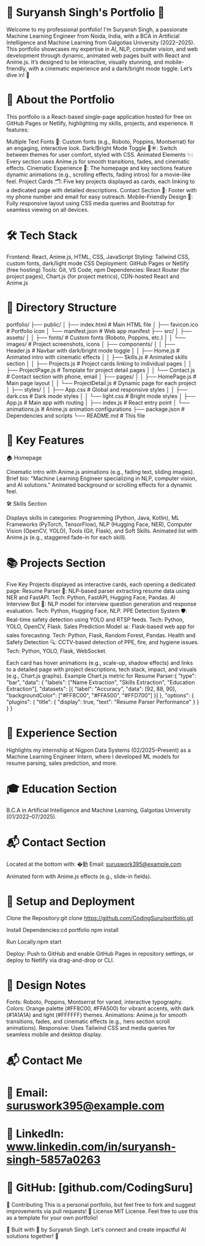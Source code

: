 # 🌟 Suryansh Singh's Portfolio 🚀
Welcome to my professional portfolio! I'm Suryansh Singh, a passionate Machine Learning Engineer from Noida, India, with a BCA in Artificial Intelligence and Machine Learning from Galgotias University (2022–2025). This portfolio showcases my expertise in AI, NLP, computer vision, and web development through dynamic, animated web pages built with React and Anime.js. It’s designed to be interactive, visually stunning, and mobile-friendly, with a cinematic experience and a dark/bright mode toggle. Let’s dive in! 🎉

# 📖 About the Portfolio
This portfolio is a React-based single-page application hosted for free on GitHub Pages or Netlify, highlighting my skills, projects, and experience. It features:

Multiple Text Fonts 📝: Custom fonts (e.g., Roboto, Poppins, Montserrat) for an engaging, interactive look.
Dark/Bright Mode Toggle 🌙☀️: Switch between themes for user comfort, styled with CSS.
Animated Elements ✨: Every section uses Anime.js for smooth transitions, fades, and cinematic effects.
Cinematic Experience 🎥: The homepage and key sections feature dynamic animations (e.g., scrolling effects, fading intros) for a movie-like feel.
Project Cards 🗂️: Five key projects displayed as cards, each linking to a dedicated page with detailed descriptions.
Contact Section 📧: Footer with my phone number and email for easy outreach.
Mobile-Friendly Design 📱: Fully responsive layout using CSS media queries and Bootstrap for seamless viewing on all devices.

# 🛠️ Tech Stack

Frontend: React, Anime.js, HTML, CSS, JavaScript
Styling: Tailwind CSS, custom fonts, dark/light mode CSS
Deployment: GitHub Pages or Netlify (free hosting)
Tools: Git, VS Code, npm
Dependencies: React Router (for project pages), Chart.js (for project metrics), CDN-hosted React and Anime.js

# 📂 Directory Structure
portfolio/
├── public/
│   ├── index.html           # Main HTML file
│   ├── favicon.ico          # Portfolio icon
│   └── manifest.json        # Web app manifest
├── src/
│   ├── assets/
│   │   ├── fonts/           # Custom fonts (Roboto, Poppins, etc.)
│   │   └── images/          # Project screenshots, icons
│   ├── components/
│   │   ├── Header.js        # Navbar with dark/bright mode toggle
│   │   ├── Home.js          # Animated intro with cinematic effects
│   │   ├── Skills.js        # Animated skills section
│   │   ├── Projects.js      # Project cards linking to individual pages
│   │   ├── ProjectPage.js   # Template for project detail pages
│   │   └── Contact.js       # Contact section with phone, email
│   ├── pages/
│   │   ├── HomePage.js      # Main page layout
│   │   └── ProjectDetail.js # Dynamic page for each project
│   ├── styles/
│   │   ├── App.css          # Global and responsive styles
│   │   ├── dark.css         # Dark mode styles
│   │   └── light.css        # Bright mode styles
│   ├── App.js               # Main app with routing
│   ├── index.js             # React entry point
│   └── animations.js        # Anime.js animation configurations
├── package.json             # Dependencies and scripts
└── README.md                # This file

# 🌟 Key Features
🏠 Homepage

Cinematic intro with Anime.js animations (e.g., fading text, sliding images).
Brief bio: "Machine Learning Engineer specializing in NLP, computer vision, and AI solutions."
Animated background or scrolling effects for a dynamic feel.

🛠️ Skills Section

Displays skills in categories: Programming (Python, Java, Kotlin), ML Frameworks (PyTorch, TensorFlow), NLP (Hugging Face, NER), Computer Vision (OpenCV, YOLO), Tools (Git, Flask), and Soft Skills.
Animated list with Anime.js (e.g., staggered fade-in for each skill).

# 📚 Projects Section

Five Key Projects displayed as interactive cards, each opening a dedicated page:
Resume Parser 🧠: NLP-based parser extracting resume data using NER and FastAPI. Tech: Python, FastAPI, Hugging Face, Pandas.
AI Interview Bot 🤖: NLP model for interview question generation and response evaluation. Tech: Python, Hugging Face, NLP.
PPE Detection System 🛡️: Real-time safety detection using YOLO and RTSP feeds. Tech: Python, YOLO, OpenCV, Flask.
Sales Prediction Model 📊: Flask-based web app for sales forecasting. Tech: Python, Flask, Random Forest, Pandas.
Health and Safety Detection 🔍: CCTV-based detection of PPE, fire, and hygiene issues. Tech: Python, YOLO, Flask, WebSocket.


Each card has hover animations (e.g., scale-up, shadow effects) and links to a detailed page with project descriptions, tech stack, impact, and visuals (e.g., Chart.js graphs).
Example Chart.js metric for Resume Parser:{
  "type": "bar",
  "data": {
    "labels": ["Name Extraction", "Skills Extraction", "Education Extraction"],
    "datasets": [{
      "label": "Accuracy",
      "data": [92, 88, 90],
      "backgroundColor": ["#FF8C00", "#FFA500", "#FFD700"]
    }]
  },
  "options": { "plugins": { "title": { "display": true, "text": "Resume Parser Performance" } } }
}



# 💼 Experience Section

Highlights my internship at Nigpon Data Systems (02/2025–Present) as a Machine Learning Engineer Intern, where I developed ML models for resume parsing, sales prediction, and more.

# 🎓 Education Section

B.C.A in Artificial Intelligence and Machine Learning, Galgotias University (01/2022–07/2025).

# 📬 Contact Section

Located at the bottom with:
�勤 Email: suruswork395@example.com


Animated form with Anime.js effects (e.g., slide-in fields).

# 🚀 Setup and Deployment

Clone the Repository:git clone https://github.com/CodingSuru/portfolio.git


Install Dependencies:cd portfolio
npm install


Run Locally:npm start


Deploy:
Push to GitHub and enable GitHub Pages in repository settings, or deploy to Netlify via drag-and-drop or CLI.



# 🎨 Design Notes

Fonts: Roboto, Poppins, Montserrat for varied, interactive typography.
Colors: Orange palette (#FF8C00, #FFA500) for vibrant accents, with dark (#1A1A1A) and light (#FFFFFF) themes.
Animations: Anime.js for smooth transitions, fades, and cinematic effects (e.g., hero section scroll animations).
Responsive: Uses Tailwind CSS and media queries for seamless mobile and desktop display.

# 📬 Contact Me

# 📧 Email: suruswork395@example.com
# 🔗 LinkedIn: www.linkedin.com/in/suryansh-singh-5857a0263
# 🐙 GitHub: [github.com/CodingSuru]

🙌 Contributing
This is a personal portfolio, but feel free to fork and suggest improvements via pull requests!
📝 License
MIT License. Feel free to use this as a template for your own portfolio!

🌟 Built with 💖 by Suryansh Singh. Let's connect and create impactful AI solutions together! 🚀

